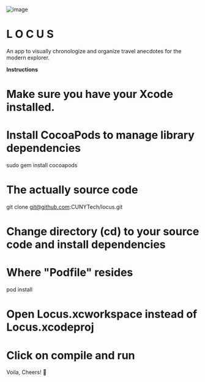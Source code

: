 ![image](https://github.com/nishata/image/blob/master/Screen%20Shot%202016-11-09%20at%207.33.12%20PM.png?raw=true)
# L O C U S
An app to visually chronologize and organize travel anecdotes for the modern explorer.

<strong>Instructions</strong>

# Make sure you have your Xcode installed.

# Install CocoaPods to manage library dependencies
sudo gem install cocoapods

# The actually source code
git clone git@github.com:CUNYTech/locus.git

# Change directory (cd) to your source code and install dependencies
# Where "Podfile" resides
pod install

# Open Locus.xcworkspace instead of Locus.xcodeproj

# Click on compile and run

Voila, Cheers! :beer: